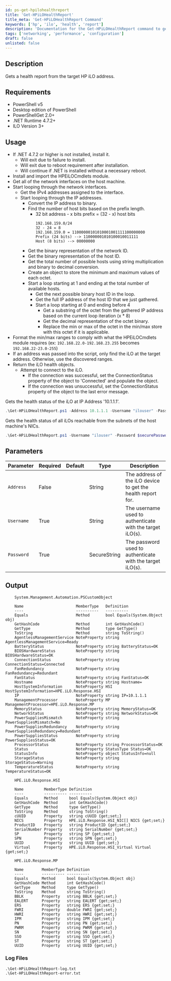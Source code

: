 ```yaml
---
id: ps-get-hpilohealthreport
title: 'Get-HPiLOHealthReport'
title_meta: 'Get-HPiLOHealthReport Command'
keywords: ['hp', 'ilo', 'health', 'report']
description: 'Documentation for the Get-HPiLOHealthReport command to get a health report from the target HP iLO address.'
tags: ['networking', 'performance', 'configuration']
draft: false
unlisted: false
---
```

## Description
Gets a health report from the target HP iLO address.

## Requirements
- PowerShell v5
- Desktop edition of PowerShell
- PowerShellGet 2.0+
- .NET Runtime 4.7.2+
- ILO Version 3+

## Usage
- If .NET 4.7.2 or higher is not installed, install it.
  - Will exit due to failure to install.
  - Will exit due to reboot requirement after installation.
  - Will continue if .NET is installed without a necessary reboot.
- Install and import the HPEiLOCmdlets module.
- Get all of the network interfaces on the host machine.
- Start looping through the network interfaces.
  - Get the IPv4 addresses assigned to the interface.
  - Start looping through the IP addresses.
    - Convert the IP address to binary.
    - Find the number of host bits based on the prefix length.
      - 32 bit address - x bits prefix = (32 - x) host bits
        ```
        192.168.159.0/24
        32 - 24 = 8
        192.168.159.0 = 11000000101010001001111100000000
        Prefix (24 bits) --> 110000001010100010011111
        Host (8 bits) --> 00000000
        ```
    - Get the binary representation of the network ID.
    - Get the binary representation of the host ID.
    - Get the total number of possible hosts using string multiplication and binary to decimal conversion.
    - Create an object to store the minimum and maximum values of each octet.
    - Start a loop starting at 1 and ending at the total number of available hosts.
      - Get the next possible binary host ID in the loop.
      - Get the full IP address of the host ID that we just gathered.
      - Start a loop starting at 0 and ending before 4
        - Get a substring of the octet from the gathered IP address based on the current loop iteration (x * 8)
        - Get the decimal representation of the octet binary.
        - Replace the min or max of the octet in the min/max store with this octet if it is applicable.
- Format the min/max ranges to comply with what the HPEiLOCmdlets module requires (ex: `192.168.22.0-192.168.23.255` becomes `192.168.22-23.0-255`)
- If an address was passed into the script, only find the iLO at the target address. Otherwise, use the discovered ranges.
- Return the iLO health objects.
  - Attempt to connect to the iLO.
    - If the connection was successful, set the ConnectionStatus property of the object to 'Connected' and populate the object.
    - If the connection was unsuccessful, set the ConnectionStatus property of the object to the last error message.


Gets the health status of the iLO at IP Address '10.1.1.1'.
```powershell
.\Get-HPiLOHealthReport.ps1 -Address 10.1.1.1 -Username "ilouser" -Password $securePassword
```

Gets the health status of all iLOs reachable from the subnets of the host machine's NICs.
```powershell
.\Get-HPiLOHealthReport.ps1 -Username "ilouser" -Password $securePassword
```

## Parameters
| Parameter  | Required | Default | Type         | Description                                                 |
| ---------- | -------- | ------- | ------------ | ----------------------------------------------------------- |
| `Address`  | False    |         | String       | The address of the iLO device to get the health report for. |
| `Username` | True     |         | String       | The username used to authenticate with the target iLO(s).   |
| `Password` | True     |         | SecureString | The password used to authenticate with the target iLO(s).   |

## Output
```
    System.Management.Automation.PSCustomObject

    Name                       MemberType   Definition
    ----                       ----------   ----------
    Equals                     Method       bool Equals(System.Object obj)
    GetHashCode                Method       int GetHashCode()
    GetType                    Method       type GetType()
    ToString                   Method       string ToString()
    AgentlessManagementService NoteProperty string AgentlessManagementService=Ready
    BatteryStatus              NoteProperty string BatteryStatus=OK
    BIOSHardwareStatus         NoteProperty string BIOSHardwareStatus=OK
    ConnectionStatus           NoteProperty string ConnectionStatus=Connected
    FanRedundancy              NoteProperty string FanRedundancy=Redundant
    FanStatus                  NoteProperty string FanStatus=OK
    Hostname                   NoteProperty string Hostname=
    HostSystemInformation      NoteProperty HSI HostSystemInformation=HPE.iLO.Response.HSI
    IP                         NoteProperty string IP=10.1.1.1
    ManagementProcessor        NoteProperty MP ManagementProcessor=HPE.iLO.Response.MP
    MemoryStatus               NoteProperty string MemoryStatus=OK
    NetworkStatus              NoteProperty string NetworkStatus=OK
    PowerSuppliesMismatch      NoteProperty string PowerSuppliesMismatch=No
    PowerSuppliesRedundancy    NoteProperty string PowerSuppliesRedundancy=Redundant
    PowerSuppliesStatus        NoteProperty string PowerSuppliesStatus=OK
    ProcessorStatus            NoteProperty string ProcessorStatus=OK
    Status                     NoteProperty StatusType Status=OK
    StatusInfo                 NoteProperty object StatusInfo=null
    StorageStatus              NoteProperty string StorageStatus=Warning
    TemperatureStatus          NoteProperty string TemperatureStatus=OK

    HPE.iLO.Response.HSI

    Name         MemberType Definition
    ----         ---------- ----------
    Equals       Method     bool Equals(System.Object obj)
    GetHashCode  Method     int GetHashCode()
    GetType      Method     type GetType()
    ToString     Method     string ToString()
    cUUID        Property   string cUUID {get;set;}
    NICS         Property   HPE.iLO.Response.HSI_NIC[] NICS {get;set;}
    ProductID    Property   string ProductID {get;set;}
    SerialNumber Property   string SerialNumber {get;set;}
    SP           Property   string SP {get;set;}
    SPN          Property   string SPN {get;set;}
    UUID         Property   string UUID {get;set;}
    Virtual      Property   HPE.iLO.Response.HSI_Virtual Virtual {get;set;}

    HPE.iLO.Response.MP

    Name        MemberType Definition
    ----        ---------- ----------
    Equals      Method     bool Equals(System.Object obj)
    GetHashCode Method     int GetHashCode()
    GetType     Method     type GetType()
    ToString    Method     string ToString()
    BBLK        Property   string BBLK {get;set;}
    EALERT      Property   string EALERT {get;set;}
    ERS         Property   string ERS {get;set;}
    FWRI        Property   double FWRI {get;set;}
    HWRI        Property   string HWRI {get;set;}
    IPM         Property   string IPM {get;set;}
    PN          Property   string PN {get;set;}
    PWRM        Property   string PWRM {get;set;}
    SN          Property   string SN {get;set;}
    SSO         Property   string SSO {get;set;}
    ST          Property   string ST {get;set;}
    UUID        Property   string UUID {get;set;}
```
### Log Files

    .\Get-HPiLOHealthReport-log.txt
    .\Get-HPiLOHealthReport-error.txt




